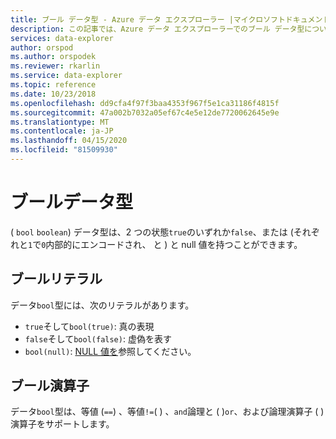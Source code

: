 ```yaml
---
title: ブール データ型 - Azure データ エクスプローラー |マイクロソフトドキュメント
description: この記事では、Azure データ エクスプローラーでのブール データ型について説明します。
services: data-explorer
author: orspod
ms.author: orspodek
ms.reviewer: rkarlin
ms.service: data-explorer
ms.topic: reference
ms.date: 10/23/2018
ms.openlocfilehash: dd9cfa4f97f3baa4353f967f5e1ca31186f4815f
ms.sourcegitcommit: 47a002b7032a05ef67c4e5e12de7720062645e9e
ms.translationtype: MT
ms.contentlocale: ja-JP
ms.lasthandoff: 04/15/2020
ms.locfileid: "81509930"
---
```

# <a name="the-bool-data-type"></a>ブールデータ型

( `bool` `boolean`) データ型は、2 つの状態`true`のいずれか`false`、または (それぞれと`1`で`0`内部的にエンコードされ、 と ) と null 値を持つことができます。

## <a name="bool-literals"></a>ブールリテラル

データ`bool`型には、次のリテラルがあります。
* `true`そして`bool(true)`: 真の表現
* `false`そして`bool(false)`: 虚偽を表す
* `bool(null)`: [NULL 値を](null-values.md)参照してください。

## <a name="bool-operators"></a>ブール演算子

データ`bool`型は、等値 (`==`) 、等値`!=`( ) 、`and`論理と ( )`or`、および論理演算子 ( ) 演算子をサポートします。